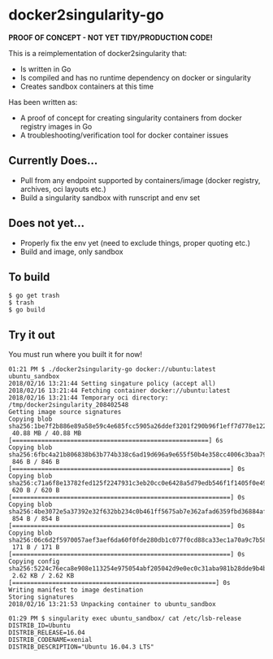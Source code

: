 # docker2singularity-go

**PROOF OF CONCEPT - NOT YET TIDY/PRODUCTION CODE!**


This is a reimplementation of docker2singularity that:

  * Is written in Go
  * Is compiled and has no runtime dependency on docker or singularity
  * Creates sandbox containers at this time
  
Has been written as:

  * A proof of concept for creating singularity containers from docker registry
    images in Go
  * A troubleshooting/verification tool for docker container issues 


## Currently Does...

  * Pull from any endpoint supported by containers/image (docker registry, archives, oci layouts etc.) 
  * Build a singularity sandbox with runscript and env set
  
## Does not yet...

  * Properly fix the env yet (need to exclude things, proper quoting etc.)
  * Build and image, only sandbox



## To build

```
$ go get trash
$ trash
$ go build

```

## Try it out

You must run where you built it for now!


```
01:21 PM $ ./docker2singularity-go docker://ubuntu:latest ubuntu_sandbox 
2018/02/16 13:21:44 Setting singature policy (accept all) 
2018/02/16 13:21:44 Fetching container docker://ubuntu:latest 
2018/02/16 13:21:44 Temporary oci directory: /tmp/docker2singularity_208402548 
Getting image source signatures
Copying blob sha256:1be7f2b886e89a58e59c4e685fcc5905a26ddef3201f290b96f1eff7d778e122
 40.88 MB / 40.88 MB [======================================================] 6s
Copying blob sha256:6fbc4a21b806838b63b774b338c6ad19d696a9e655f50b4e358cc4006c3baa79
 846 B / 846 B [============================================================] 0s
Copying blob sha256:c71a6f8e13782fed125f2247931c3eb20cc0e6428a5d79edb546f1f1405f0e49
 620 B / 620 B [============================================================] 0s
Copying blob sha256:4be3072e5a37392e32f632bb234c0b461ff5675ab7e362afad6359fbd36884af
 854 B / 854 B [============================================================] 0s
Copying blob sha256:06c6d2f5970057aef3aef6da60f0fde280db1c077f0cd88ca33ec1a70a9c7b58
 171 B / 171 B [============================================================] 0s
Copying config sha256:5224c76eca8e908e113254e975054abf205042d9e0ec0c31aba981b28dde9b4b
 2.62 KB / 2.62 KB [========================================================] 0s
Writing manifest to image destination
Storing signatures
2018/02/16 13:21:53 Unpacking container to ubuntu_sandbox 

01:29 PM $ singularity exec ubuntu_sandbox/ cat /etc/lsb-release
DISTRIB_ID=Ubuntu
DISTRIB_RELEASE=16.04
DISTRIB_CODENAME=xenial
DISTRIB_DESCRIPTION="Ubuntu 16.04.3 LTS"
```
